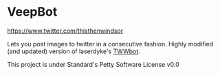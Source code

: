 # VeepBot

https://www.twitter.com/thisthenwindsor

Lets you post images to twitter in a consecutive fashion. Highly modified (and updated) version of laserdyke's [TWWbot](https://github.com/laserdyke/TWWbot).

This project is under Standard's Petty Software License v0.0


